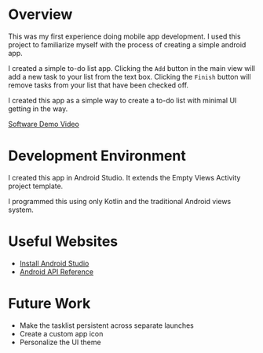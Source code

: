 # Overview

This was my first experience doing mobile app development.
I used this project to familiarize myself with the process of creating a simple android app.

I created a simple to-do list app.
Clicking the `Add` button in the main view will add a new task to your list from the text box.
Clicking the `Finish` button will remove tasks from your list that have been checked off.

I created this app as a simple way to create a to-do list with minimal UI getting in the way.

[Software Demo Video](https://youtu.be/zgvAf3vWbsk)

# Development Environment

I created this app in Android Studio.
It extends the Empty Views Activity project template.

I programmed this using only Kotlin and the traditional Android views system.

# Useful Websites

* [Install Android Studio](https://developer.android.com/studio/install)
* [Android API Reference](https://developer.android.com/reference/packages)

# Future Work

* Make the tasklist persistent across separate launches
* Create a custom app icon
* Personalize the UI theme
